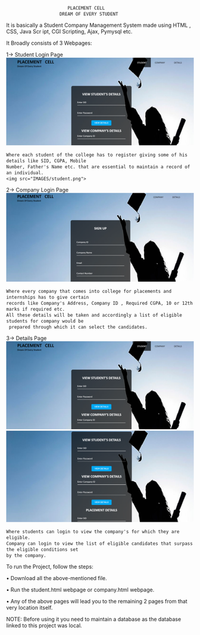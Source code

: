                 
                           PLACEMENT CELL 
                        DREAM OF EVERY STUDENT
It is basically a Student Company Management System made using HTML , CSS, Java Scr ipt, CGI Scripting,  Ajax, Pymysql etc.

It Broadly consists of 3 Webpages:

1-> Student Login Page
<img src="IMAGES/student.png">

    Where each student of the college has to register giving some of his details like SID, CGPA, Mobile 
    Number, Father's Name etc. that are essential to maintain a record of an individual.
    <img src="IMAGES/student.png">
       
2-> Company Login Page
<img src="IMAGES/company.png">

    Where every company that comes into college for placements and internships has to give certain
    records like Company's Address, Company ID , Required CGPA, 10 or 12th marks if required etc.
    All these details will be taken and accordingly a list of eligible students for company would be
     prepared through which it can select the candidates.
       
3-> Details Page
<img src="IMAGES/view2.png">
<img src="IMAGES/view.png">

    Where students can login to view the company's for which they are eligible.
    Company can login to view the list of eligible candidates that surpass the eligible conditions set
    by the company.
    
          
To run the Project, follow the steps:

•	Download all the above-mentioned file.

•	Run the student.html webpage or company.html webpage.

•	Any of the above pages will lead you to the remaining 2 pages from that very location itself.

NOTE: Before using it you need to maintain a database as the database linked to this project was local.
                          
